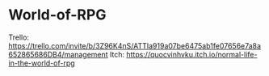 # World-of-RPG
Trello: https://trello.com/invite/b/3Z96K4nS/ATTIa919a07be6475ab1fe07656e7a8a652865686DB4/management
Itch: https://quocvinhvku.itch.io/normal-life-in-the-world-of-rpg
